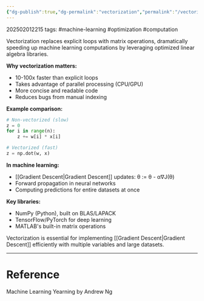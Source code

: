 ```yaml
---
{"dg-publish":true,"dg-permalink":"vectorization","permalink":"/vectorization/"}
---
```



202502012215
tags: #machine-learning #optimization #computation

Vectorization replaces explicit loops with matrix operations, dramatically speeding up machine learning computations by leveraging optimized linear algebra libraries.

**Why vectorization matters:**

- 10-100x faster than explicit loops
- Takes advantage of parallel processing (CPU/GPU)
- More concise and readable code
- Reduces bugs from manual indexing

**Example comparison:**

```python
# Non-vectorized (slow)
z = 0
for i in range(n):
    z += w[i] * x[i]

# Vectorized (fast)
z = np.dot(w, x)
```

**In machine learning:**

- [[Gradient Descent\|Gradient Descent]] updates: θ := θ - α∇J(θ)
- Forward propagation in neural networks
- Computing predictions for entire datasets at once

**Key libraries:**

- NumPy (Python), built on BLAS/LAPACK
- TensorFlow/PyTorch for deep learning
- MATLAB's built-in matrix operations

Vectorization is essential for implementing [[Gradient Descent\|Gradient Descent]] efficiently with multiple variables and large datasets.

---

# Reference

Machine Learning Yearning by Andrew Ng

